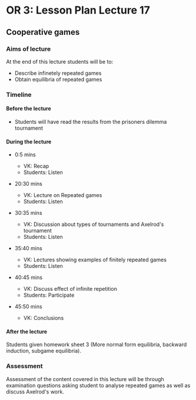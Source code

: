 # OR 3: Lesson Plan Lecture 17
## Cooperative games

### Aims of lecture

At the end of this lecture students will be to:

- Describe infinetely repeated games
- Obtain equilibria of repeated games

### Timeline

#### Before the lecture

- Students will have read the results from the prisoners dilemma tournament

#### During the lecture

- 0:5 mins

    - VK: Recap
    - Students: Listen

- 20:30 mins

    - VK: Lecture on Repeated games
    - Students: Listen

- 30:35 mins

    - VK: Discussion about types of tournaments and Axelrod's tournament
    - Students: Listen

- 35:40 mins

    - VK: Lectures showing examples of finitely repeated games
    - Students: Listen

- 40:45 mins

    - VK: Discuss effect of infinite repetition
    - Students: Participate

- 45:50 mins

    - VK: Conclusions

#### After the lecture

Students given homework sheet 3 (More normal form equilibria, backward induction, subgame equilibria).

### Assessment

Assessment of the content covered in this lecture will be through examination questions asking student to analyse repeated games as well as discuss Axelrod's work.
